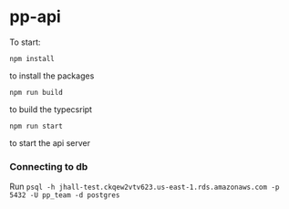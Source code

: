 # pp-api

To start:

```
npm install
```
to install the packages

```
npm run build
```
to build the typecsript

```
npm run start
```
to start the api server

### Connecting to db
Run `psql -h jhall-test.ckqew2vtv623.us-east-1.rds.amazonaws.com -p 5432 -U pp_team -d postgres`

